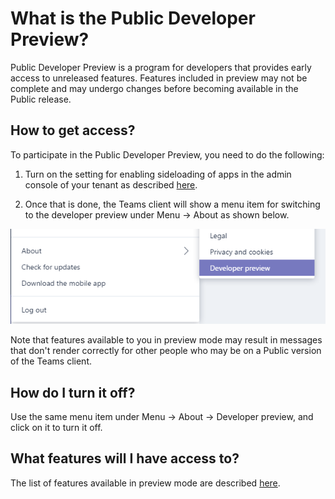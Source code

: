# What is the Public Developer Preview?

Public Developer Preview is a program for developers that provides early access to unreleased features. Features included in preview may not be complete and may undergo changes before becoming available in the Public release. 

## How to get access?
To participate in the Public Developer Preview, you need to do the following: 

1.	Turn on the setting for enabling sideloading of apps in the admin console of your tenant as described [here](setup.md#enable-sideloading-of-apps-for-microsoft-teams).

2.	Once that is done, the Teams client will show a menu item for switching to the developer preview under Menu -> About as shown below.

![Developer preview setting](images/publicpreview.PNG)
 
Note that features available to you in preview mode may result in messages that don't render correctly for other people who may be on a Public version of the Teams client.

## How do I turn it off?
Use the same menu item under Menu -> About -> Developer preview, and click on it to turn it off.

## What features will I have access to? 
The list of features available in preview mode are described [here](previewfeatures.md).
